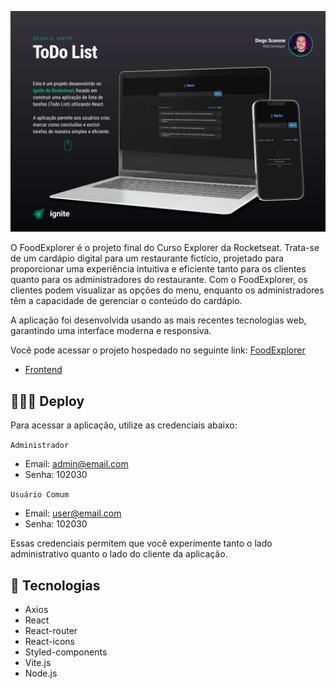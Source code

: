 
![Preview](https://github.com/diegoscavone/to-do-list/blob/main/src/assets/preview.jpg)


O FoodExplorer é o projeto final do Curso Explorer da Rocketseat. Trata-se de um cardápio digital para um restaurante fictício, projetado para proporcionar uma experiência intuitiva e eficiente tanto para os clientes quanto para os administradores do restaurante. Com o FoodExplorer, os clientes podem visualizar as opções do menu, enquanto os administradores têm a capacidade de gerenciar o conteúdo do cardápio.

A aplicação foi desenvolvida usando as mais recentes tecnologias web, garantindo uma interface moderna e responsiva.

Você pode acessar o projeto hospedado no seguinte link: [FoodExplorer](https://foodexplorerscavone.netlify.app/)

* [Frontend](https://github.com/diegoscavone/foodexplorer-web)



## 👨🏻‍💻 Deploy

Para acessar a aplicação, utilize as credenciais abaixo:

`Administrador`

- Email: admin@email.com
- Senha: 102030


`Usuário Comum`
- Email: user@email.com
- Senha: 102030

Essas credenciais permitem que você experimente tanto o lado administrativo quanto o lado do cliente da aplicação.


## 🚀 Tecnologias

* Axios
* React
* React-router
* React-icons
* Styled-components
* Vite.js
* Node.js

